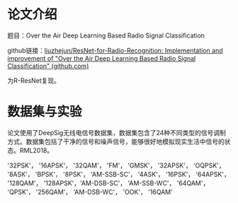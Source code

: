 # 论文介绍

题目：Over the Air Deep Learning Based Radio Signal Classification

github链接：[liuzhejun/ResNet-for-Radio-Recognition: Implementation and improvement of "Over the Air Deep Learning Based Radio Signal Classification" (github.com)](https://github.com/liuzhejun/ResNet-for-Radio-Recognition)

为R-ResNet复现。

# 数据集与实验

论文使用了DeepSig无线电信号数据集，数据集包含了24种不同类型的信号调制方式。数据集包括了干净的信号和噪声信号，能够很好地模拟现实生活中信号的状态。RML2018。

'32PSK'， '16APSK'， '32QAM'， 'FM'， 'GMSK'， '32APSK'， 'OQPSK'， '8ASK'， 'BPSK'， '8PSK'， 'AM-SSB-SC'， '4ASK'， '16PSK'， '64APSK'， '128QAM'， '128APSK'，'AM-DSB-SC'， 'AM-SSB-WC'， '64QAM'， 'QPSK'， '256QAM'， 'AM-DSB-WC'， 'OOK'， '16QAM'
